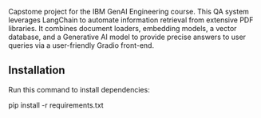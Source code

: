 Capstome project for the IBM GenAI Engineering course. This QA system leverages LangChain to automate information retrieval from extensive PDF libraries. It combines document loaders, embedding models, a vector database, and a Generative AI model to provide precise answers to user queries via a user-friendly Gradio front-end.


## Installation
Run this command to install dependencies:

pip install -r requirements.txt
